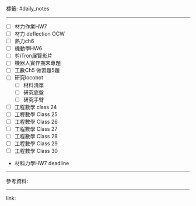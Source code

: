 標籤: #daily_notes 

---

- [ ] 材力作業HW7
- [ ] 材力 deflection OCW
- [ ] 熱力ch6
- [ ] 機動學HW6
- [ ] 剪iTron展覽影片
- [ ] 機器人實作期末專題
- [ ] 工數Ch5 做習題5題
- [ ] 研究locobot
	- [ ] 材料清單
	- [ ] 研究底盤
	- [ ] 研究手臂
- [ ] 工程數學 class 24
- [ ] 工程數學 Class 25
- [ ] 工程數學 Class 26
- [ ] 工程數學 Class 27
- [ ] 工程數學 Class 28
- [ ] 工程數學 Class 29
- [ ] 工程數學 Class 30
- 材料力學HW7 deadline

---

參考資料:



---

link:

